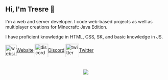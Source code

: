 ## Hi, I'm Tresre 👋
I'm a web and server developer. I code web-based projects as well as multiplayer creations for Minecraft: Java Edition.

I have proficient knowledge in HTML, CSS, SK, and basic knowledge in JS.

<a href="https://tresre.dev" target="_blank" rel="noopener noreferrer"><img alt="website" align="center" src="https://tresre.dev/assets/img/favicon.png" style="width: 35px; height: 35px;">Website</a>
<a href="https://tresre.dev/discord" target="_blank" rel="noopener noreferrer"><img alt="discord" align="center" src="https://tresre.dev/assets/img/discord.png" style="width: 42px; height: 42px;">Discord</a>
<a href="https://twitter.com/tresreee" target="_blank" rel="noopener noreferrer"><img alt="twitter" align="center" src="https://tresre.dev/assets/img/twitter.png" style="width: 42px; height: 42px;">Twitter</a>
#

<p align="center" style="text-align: center; margin: auto; overflow: hidden; width: 240px; height: 90px; border-radius: 500px; object-fit: cover;"><img scrolling="no" src="https://lanyard.cnrad.dev/api/225399479790993408?borderRadius=0px&idleMessage=Developing%20Something...&hideStatus=true" frameborder="0"></img></p>
